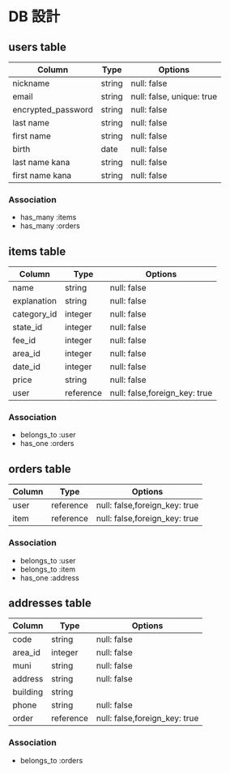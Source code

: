 # DB 設計

## users table

| Column             | Type        | Options                      |
|--------------------|-------------|------------------------------|
| nickname           | string      | null: false                  |
| email              | string      | null: false, unique: true    |
| encrypted_password | string      | null: false                  |
| last name          | string      | null: false                  |
| first name         | string      | null: false                  |
| birth              | date        | null: false                  |
| last name kana     | string      | null: false                  |
| first name kana    | string      | null: false                  |

### Association

* has_many :items
* has_many :orders

## items table

| Column        | Type        | Options             |
|---------------|-------------|---------------------|
| name          | string      | null: false         |
| explanation   | string      | null: false         |
| category_id   | integer     | null: false         |
| state_id      | integer     | null: false         |
| fee_id        | integer     | null: false         |
| area_id       | integer     | null: false         |
| date_id       | integer     | null: false         |
| price         | string      | null: false         |
| user          | reference   | null: false,foreign_key: true   |

### Association

- belongs_to :user
- has_one :orders

## orders table

| Column      | Type         | Options              |
|-------------|--------------|----------------------|
| user        | reference    | null: false,foreign_key: true    |
| item        | reference    | null: false,foreign_key: true   |

### Association

- belongs_to :user
- belongs_to :item
- has_one    :address

## addresses table

| Column      | Type         | Options             |
|-------------|--------------|---------------------|
| code        | string       | null: false         |
| area_id     | integer      | null: false         |
| muni        | string       | null: false         |
| address     | string       | null: false         |
| building    | string       |                     |
| phone       | string       | null: false         |
| order       | reference    | null: false,foreign_key: true   |

### Association

- belongs_to :orders